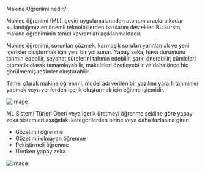 Makine Öğrenimi nedir?

Makine öğrenimi (ML), çeviri uygulamalarından otonom araçlara kadar kullandığımız en önemli teknolojilerden bazılarını destekler. Bu kursta, makine öğreniminin temel kavramları açıklanmaktadır.

Makine öğrenimi, sorunları çözmek, karmaşık soruları yanıtlamak ve yeni içerikler oluşturmak için yeni bir yol sunar. Yapay zeka, hava durumunu tahmin edebilir, seyahat sürelerini tahmin edebilir, şarkı önerebilir, cümleleri otomatik olarak tamamlayabilir, makaleleri özetleyebilir ve daha önce hiç görülmemiş resimler oluşturabilir.

Temel olarak makine öğrenimi, model adı verilen bir yazılımı yararlı tahminler yapmak veya verilerden içerik oluşturmak için eğitme işlemidir.

![image](https://github.com/user-attachments/assets/1ad064c5-8f53-40c0-b31b-709f5527c6cc)

ML Sistemi Türleri
Öneri veya içerik üretmeyi öğrenme şekline göre yapay zeka sistemleri aşağıdaki kategorilerden birine veya daha fazlasına girer:

* Gözetimli öğrenme
* Gözetimli olmayan öğrenme
* Pekiştirmeli öğrenme
* Üretken yapay zeka

![image](https://github.com/user-attachments/assets/fe183fab-b2fe-4dc6-86a3-d495746d5467)



